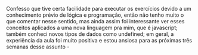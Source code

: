 Confesso que tive certa facilidade para executar os exercícios devido a um conhecimento prévio de lógica e programação, então não tenho muito o que comentar nesse sentido, mas ainda assim foi interessante ver esses conceitos aplicados a uma nova linguagem pra mim, que é javascript; também conheci novos tipos de dados como undefined; em geral, a experiência da aula foi muito positiva e estou ansiosa para as próximas três semanas desse assunto *-*